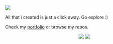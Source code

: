 
<img  src="https://github.com/reddyfede/reddyfede/assets/106488356/31669b05-869f-4ab4-8489-4ecf74a8cdf9">

All that i created is just a click away.
Go explore :)

Check my <a href='https://reddyfede.netlify.app/'>portfolio</a>
or browse my repos.

<p align="center">
  <img src="https://github-readme-stats.vercel.app/api?username=reddyfede&show_icons=true&theme=transparent">
  <img src="https://streak-stats.demolab.com/?user=reddyfede&theme=transparent&border_radius=4.5&date_format=j%20M%5B%20Y%5D&card_width=350">
</p>


